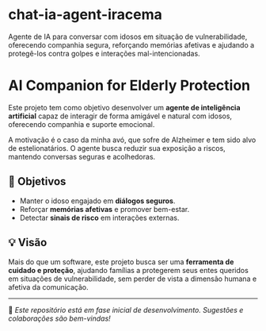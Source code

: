 # chat-ia-agent-iracema
Agente de IA para conversar com idosos em situação de vulnerabilidade, oferecendo companhia segura, reforçando memórias afetivas e ajudando a protegê-los contra golpes e interações mal-intencionadas.

# AI Companion for Elderly Protection

Este projeto tem como objetivo desenvolver um **agente de inteligência artificial** capaz de interagir de forma amigável e natural com idosos, oferecendo companhia e suporte emocional.  

A motivação é o caso da minha avó, que sofre de Alzheimer e tem sido alvo de estelionatários. O agente busca reduzir sua exposição a riscos, mantendo conversas seguras e acolhedoras.

## 🎯 Objetivos
- Manter o idoso engajado em **diálogos seguros**.  
- Reforçar **memórias afetivas** e promover bem-estar.  
- Detectar **sinais de risco** em interações externas.  

## 💡 Visão
Mais do que um software, este projeto busca ser uma **ferramenta de cuidado e proteção**, ajudando famílias a protegerem seus entes queridos em situações de vulnerabilidade, sem perder de vista a dimensão humana e afetiva da comunicação.

---

📌 *Este repositório está em fase inicial de desenvolvimento. Sugestões e colaborações são bem-vindas!*
